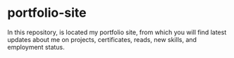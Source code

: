 # portfolio-site
In this repository, is located my portfolio site, from which you will find latest updates about me on projects, certificates, reads, new skills, and employment status. 
